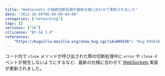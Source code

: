 ```yaml
---
title: "WebSockets の接続切断処理が最新仕様に合わせて更新されました"
date: "2012-10-09T06:00:00-04:00"
categories: ["networking"]
tags: []
versions: ["16"]
cclicense: "BY-SA 3.0"
references:
    "https://bugzilla.mozilla.org/show_bug.cgi?id=695636": "Bug 695636 - Update close steps to adhere to WS spec."
---
```

コード内で `close` メソッドが呼び出された際の切断処理中に `error` や `close` イベントが発生しないようにするなど、最新の仕様に合わせて [WebSockets](https://developer.mozilla.org/ja/docs/Web/API/WebSockets_API) 実装が更新されました。

